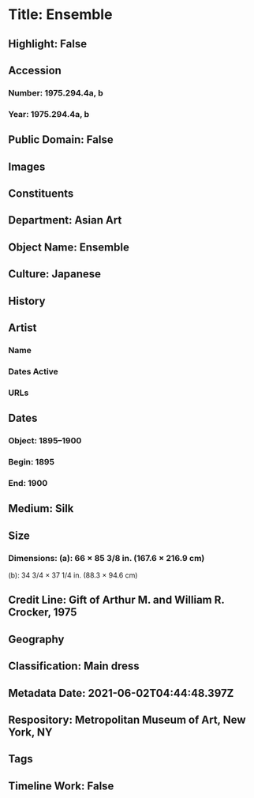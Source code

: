# Title: Ensemble
## Highlight: False
## Accession
### Number: 1975.294.4a, b
### Year: 1975.294.4a, b
## Public Domain: False
## Images
## Constituents
## Department: Asian Art
## Object Name: Ensemble
## Culture: Japanese
## History
## Artist
### Name
### Dates Active
### URLs
## Dates
### Object: 1895–1900
### Begin: 1895
### End: 1900
## Medium: Silk
## Size
### Dimensions: (a): 66 × 85 3/8 in. (167.6 × 216.9 cm)
(b): 34 3/4 × 37 1/4 in. (88.3 × 94.6 cm)
## Credit Line: Gift of Arthur M. and William R. Crocker, 1975
## Geography
## Classification: Main dress
## Metadata Date: 2021-06-02T04:44:48.397Z
## Respository: Metropolitan Museum of Art, New York, NY
## Tags
## Timeline Work: False